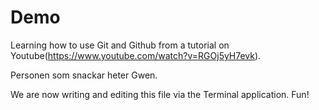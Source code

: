 # Demo

Learning how to use Git and Github from a tutorial on Youtube(https://www.youtube.com/watch?v=RGOj5yH7evk).

Personen som snackar heter Gwen.

We are now writing and editing this file via the Terminal application. Fun!  
